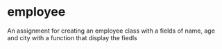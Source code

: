 # employee
An assignment for creating an employee class with a fields of name, age and city 
with a function that display the fiedls
